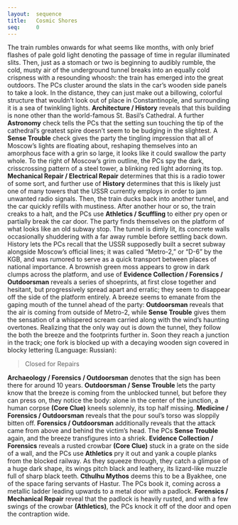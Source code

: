 ```yaml
---
layout:  sequence
title:   Cosmic Shores
seq:     0
---
```


The train rumbles onwards for what seems like months,
with only brief flashes of pale gold light denoting the passage of time in regular illuminated slits.
Then, just as a stomach or two is beginning to audibly rumble, the cold,
musty air of the underground tunnel breaks into an equally cold crispness with a resounding whoosh:
the train has emerged into the great outdoors.
The PCs cluster around the slats in the car’s wooden side panels to take a look. In the distance, they can just make out a billowing, colorful structure that wouldn’t look out of place in Constantinople, and surrounding it is a sea of twinkling lights.
**Architecture / History** reveals that this building is none other than the world-famous St. Basil’s Cathedral.
A further **Astronomy** check tells the PCs that the setting sun touching the tip of the cathedral’s greatest spire doesn’t seem to be budging in the slightest.
A **Sense Trouble** check gives the party the tingling impression that all of Moscow’s lights are floating about,
reshaping themselves into an amorphous face with a grin so large,
it looks like it could swallow the party whole.
To the right of Moscow’s grim outline, the PCs spy the dark,
crisscrossing pattern of a steel tower, a blinking red light adorning its top.
**Mechanical Repair / Electrical Repair** determines that this is a radio tower of some sort,
and further use of **History** determines that this is likely just one of many towers that the USSR currently employs in order to jam unwanted radio signals.
Then, the train ducks back into another tunnel, and the car quickly refills with mustiness.
After another hour or so, the train creaks to a halt, and the PCs use **Athletics / Scuffling** to either pry open or partially break the car door.
The party finds themselves on the platform of what looks like an old subway stop. The tunnel is dimly lit,
its concrete walls occasionally shuddering with a far away rumble before settling back down.
History lets the PCs recall that the USSR supposedly built a secret subway alongside Moscow’s official lines;
it was called “Metro-2,” or “D-6” by the KGB,
and was rumored to serve as a quick transport between places of national importance.
A brownish green moss appears to grow in dark clumps across the platform,
and use of **Evidence Collection / Forensics / Outdoorsman** reveals a series of shoeprints,
at first close together and hesitant, but progressively spread apart and erratic;
they seem to disappear off the side of the platform entirely.
A breeze seems to emanate from the gaping mouth of the tunnel ahead of the party:
**Outdoorsman** reveals that the air is coming from outside of Metro-2,
while **Sense Trouble** gives them the sensation of a whispered scream carried along with the wind’s haunting overtones.
Realizing that the only way out is down the tunnel,
they follow the both the breeze and the footprints further in.
Soon they reach a junction in the track;
one fork is blocked up with a decaying wooden sign covered in blocky lettering (Language: Russian):

> Closed for Repairs

**Archaeology / Forensics / Outdoorsman** denotes that the sign has been there for around 10 years.
**Outdoorsman / Sense Trouble** lets the party know that the breeze is coming from the unblocked tunnel, but before they can press on,
they notice the body: alone in the center of the junction,
a human corpse **(Core Clue)** kneels solemnly, its top half missing.
**Medicine / Forensics / Outdoorsman** reveals that the pour soul’s torso was sloppily bitten off.
**Forensics / Outdoorsman** additionally reveals that the attack came from above and behind the victim’s head.
The PCs **Sense Trouble** again, and the breeze transfigures into a shriek.
**Evidence Collection / Forensics** reveals a rusted crowbar **(Core Clue)** stuck in a grate on the side of a wall,
and the PCs use **Athletics** pry it out and yank a couple planks from the blocked railway.
As they squeeze through, they catch a glimpse of a huge dark shape,
its wings pitch black and leathery, its lizard-like muzzle full of sharp black teeth.
**Cthulhu Mythos** deems this to be a Byakhee, one of the space faring servants of Hastur.
The PCs book it, coming across a metallic ladder leading upwards to a metal door with a padlock.
**Forensics / Mechanical Repair** reveal that the padlock is heavily rusted,
and with a few swings of the crowbar **(Athletics)**,
the PCs knock it off of the door and open the contraption wide.








